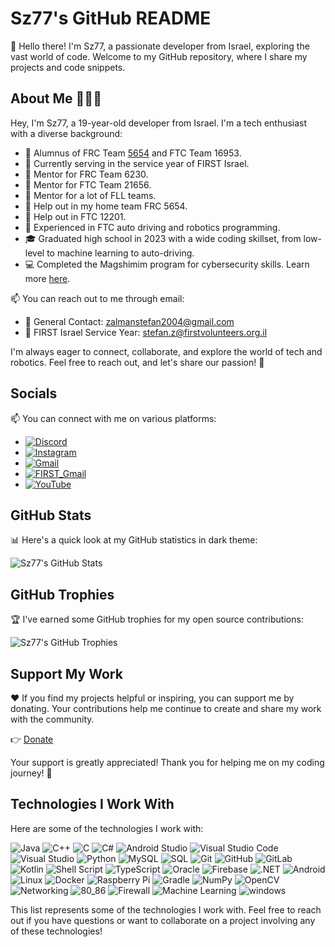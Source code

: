 

# Sz77's GitHub README

👋 Hello there! I'm Sz77, a passionate developer from Israel, exploring the vast world of code. Welcome to my GitHub repository, where I share my projects and code snippets.

## About Me 👦🇮🇱

Hey, I'm Sz77, a 19-year-old developer from Israel. I'm a tech enthusiast with a diverse background:

- 🤖 Alumnus of FRC Team [5654](https://github.com/Phoenix-5654) and FTC Team 16953.
- 🤖 Currently serving in the service year of FIRST Israel.
- 🤖 Mentor for FRC Team 6230.
- 🤖 Mentor for FTC Team 21656.
- 🤖 Mentor for a lot of FLL teams.
- 🤖 Help out in my home team FRC 5654.
- 🤖 Help out in FTC 12201.
- 🧠 Experienced in FTC auto driving and robotics programming.
- 🎓 Graduated high school in 2023 with a wide coding skillset, from low-level to machine learning to auto-driving.
- 💻 Completed the Magshimim program for cybersecurity skills. Learn more [here](https://www.magshimim.cyber.org.il).

📫 You can reach out to me through email:
- 📧 General Contact: [zalmanstefan2004@gmail.com](mailto:zalmanstefan2004@gmail.com)
- 📧 FIRST Israel Service Year: [stefan.z@firstvolunteers.org.il](mailto:stefan.z@firstvolunteers.org.il)

I'm always eager to connect, collaborate, and explore the world of tech and robotics. Feel free to reach out, and let's share our passion! 🚀

## Socials

📫 You can connect with me on various platforms:

- [![Discord](https://img.shields.io/badge/@sz77-%237289DA.svg?style=for-the-badge&logo=discord&logoColor=white)](sz77)
- [![Instagram](https://img.shields.io/badge/Instagram-%23E4405F.svg?style=for-the-badge&logo=Instagram&logoColor=white)](https://instagram.com/sz77_kartoshka)
- [![Gmail](https://img.shields.io/badge/gmail-EA4335.svg?style=for-the-badge&logo=gmail&logoColor=white)](mailto:zalmanstefan2004@gmail.com)
- [![FIRST_Gmail](https://img.shields.io/badge/firstgmail-EA4335.svg?style=for-the-badge&logo=gmail&logoColor=white)](mailto:stefan.z@firstvolunteers.org.il)
- [![YouTube](https://img.shields.io/badge/YouTube-%23FF0000.svg?style=for-the-badge&logo=YouTube&logoColor=white)](https://youtube.com/@stefan_ha_shinshin)

## GitHub Stats

📊 Here's a quick look at my GitHub statistics in dark theme:

![Sz77's GitHub Stats](https://github-readme-stats.vercel.app/api?username=Sz77&show_icons=true&theme=dark)

## GitHub Trophies

🏆 I've earned some GitHub trophies for my open source contributions:

![Sz77's GitHub Trophies](https://github-profile-trophy.vercel.app/?username=Sz77&theme=dark)

## Support My Work

❤️ If you find my projects helpful or inspiring, you can support me by donating. Your contributions help me continue to create and share my work with the community.

👉 [Donate](https://www.paypal.com/donate/?hosted_button_id=LUZQ3FNDAWKQW)

Your support is greatly appreciated! Thank you for helping me on my coding journey! 🙏

## Technologies I Work With

Here are some of the technologies I work with:

![Java](https://img.shields.io/badge/-Java-000000?style=flat&logo=java)
![C++](https://img.shields.io/badge/-C++-00599C?style=flat&logo=c%2B%2B&logoColor=white)
![C](https://img.shields.io/badge/-C-00599C?style=flat&logo=c&logoColor=white)
![C#](https://img.shields.io/badge/-C%23-00599C?style=flat&logo=c%23&logoColor=white)
![Android Studio](https://img.shields.io/badge/-Android%20Studio-3DDC84?style=flat&logo=android%20studio&logoColor=white)
![Visual Studio Code](https://img.shields.io/badge/-Visual%20Studio%20Code-007ACC?style=flat&logo=visual%20studio%20code&logoColor=white)
![Visual Studio](https://img.shields.io/badge/-Visual%20Studio-5C2D91?style=flat&logo=visual%20studio&logoColor=white)
![Python](https://img.shields.io/badge/-Python-3776AB?style=flat&logo=python&logoColor=white)
![MySQL](https://img.shields.io/badge/-MySQL-4479A1?style=flat&logo=mysql&logoColor=white)
![SQL](https://img.shields.io/badge/-SQL-4479A1?style=flat&logo=sql&logoColor=white)
![Git](https://img.shields.io/badge/-Git-F05032?style=flat&logo=git&logoColor=white)
![GitHub](https://img.shields.io/badge/-GitHub-181717?style=flat&logo=github&logoColor=white)
![GitLab](https://img.shields.io/badge/-GitLab-FCA121?style=flat&logo=gitlab&logoColor=white)
![Kotlin](https://img.shields.io/badge/-Kotlin-0095D5?style=flat&logo=kotlin&logoColor=white)
![Shell Script](https://img.shields.io/badge/-Shell%20Script-121011?style=flat&logo=shell%20script&logoColor=white)
![TypeScript](https://img.shields.io/badge/-TypeScript-007ACC?style=flat&logo=typescript&logoColor=white)
![Oracle](https://img.shields.io/badge/-Oracle-F80000?style=flat&logo=oracle&logoColor=white)
![Firebase](https://img.shields.io/badge/-Firebase-FFCA28?style=flat&logo=firebase&logoColor=white)
![.NET](https://img.shields.io/badge/-.NET-5C2D91?style=flat&logo=.net&logoColor=white)
![Android](https://img.shields.io/badge/-Android-3DDC84?style=flat&logo=android&logoColor=white)
![Linux](https://img.shields.io/badge/-Linux-FCC624?style=flat&logo=linux&logoColor=white)
![Docker](https://img.shields.io/badge/-Docker-2496ED?style=flat&logo=docker&logoColor=white)
![Raspberry Pi](https://img.shields.io/badge/-Raspberry%20Pi-C51A4A?style=flat&logo=raspberry%20pi&logoColor=white)
![Gradle](https://img.shields.io/badge/-Gradle-02303A?style=flat&logo=gradle&logoColor=white)
![NumPy](https://img.shields.io/badge/-NumPy-013243?style=flat&logo=numpy&logoColor=white)
![OpenCV](https://img.shields.io/badge/-OpenCV-5C3EE8?style=flat&logo=opencv&logoColor=white)
![Networking](https://img.shields.io/badge/-Networking-008080?style=flat&logo=networking&logoColor=white)
![80_86](https://img.shields.io/badge/-80_86-000000?style=flat&logo=80_86&logoColor=white)
![Firewall](https://img.shields.io/badge/-Firewall-000000?style=flat&logo=firewall&logoColor=white)
![Machine Learning](https://img.shields.io/badge/-Machine%20Learning-000000?style=flat&logo=machine%20learning&logoColor=white)
![windows](https://img.shields.io/badge/-windows-0078D6?style=flat&logo=windows&logoColor=white)

This list represents some of the technologies I work with. Feel free to reach out if you have questions or want to collaborate on a project involving any of these technologies!


